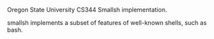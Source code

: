 Oregon State University CS344 Smallsh implementation.

smallsh implements a subset of features of well-known shells, such as bash. 

